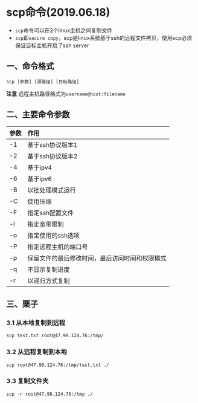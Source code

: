 # scp命令(2019.06.18)

- `scp`命令可以在2个linux主机之间复制文件
- `scp`即`secure copy`，scp是linux系统基于ssh的远程文件拷贝，使用scp必须保证目标主机开启了ssh server

## 一、命令格式

`scp [参数] [源路径] [目标路径]`

**注意**
远程主机路径格式为`username@host:filename`

## 二、主要命令参数

| 参数 | 作用 |
| :--- | :--- |
| -1 | 基于ssh协议版本1 |
| -2 | 基于ssh协议版本2 |
| -4 | 基于ipv4 |
| -6 | 基于ipv6 |
| -B | 以批处理模式运行 |
| -C | 使用压缩 |
| -F | 指定ssh配置文件 |
| -l | 指定宽带限制 |
| -o | 指定使用的ssh选项 |
| -P | 指定远程主机的端口号 | 
| -p | 保留文件的最后修改时间，最后访问时间和权限模式 | 
| -q | 不显示复制进度 |
| -r | 以递归方式复制 |

## 三、栗子

### 3.1 从本地复制到远程

`scp test.txt root@47.98.124.76:/tmp/`

### 3.2 从远程复制到本地

`scp root@47.98.124.76:/tmp/test.txt ./`

### 3.3 复制文件夹

`scp -r root@47.98.124.76:/tmp ./`






